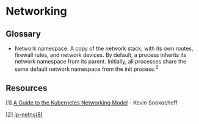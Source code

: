 
# Networking

## Glossary
* Network namespace: A copy of the network stack, with its own routes, firewall rules, and network devices. By default, a process inherits its network namespace from its parent. Initially, all processes share the same default network namespace from the init process.<sup>2</sup>
## Resources
[1] [A Guide to the Kubernetes Networking Model](https://sookocheff.com/post/kubernetes/understanding-kubernetes-networking-model/) - Kevin Sookocheff

[2] [ip-netns(8)](https://man7.org/linux/man-pages/man8/ip-netns.8.html)
